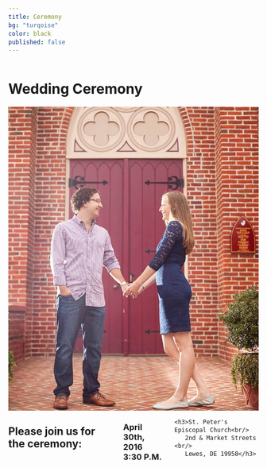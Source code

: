 ```yaml
---
title: Ceremony
bg: "turqoise"
color: black
published: false
---
```

<div class="row">
  
  <div class="small-12 large-12 columns wedding">
    <h1>Wedding Ceremony</h1>
  </div>
  <div class="small-12 small-centered medium-8 medium-centered large-uncentered large-5 large-offset-1 columns">
    <img src="/img/church.jpg" />
  </div>
  <div class="small-12 large-5 end columns ceremony">
    <h2>Please join us for the ceremony: </h2>
    <h3 class="time">April 30th, 2016 <br/> 3:30 P.M.</h3>
      
    <h3>St. Peter's Episcopal Church<br/>
       2nd & Market Streets <br/>
       Lewes, DE 19958</h3>
  </div>
  
</div>